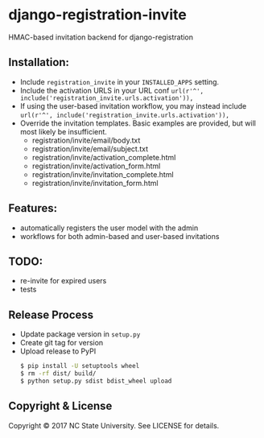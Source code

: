 # django-registration-invite
HMAC-based invitation backend for django-registration


## Installation:

- Include `registration_invite` in your `INSTALLED_APPS` setting.
- Include the activation URLS in your URL conf `url(r'^', include('registration_invite.urls.activation')),`
- If using the user-based invitation workflow, you may instead include `url(r'^', include('registration_invite.urls.activation')),`
- Override the invitation templates. Basic examples are provided, but will most likely be insufficient.
    - registration/invite/email/body.txt
    - registration/invite/email/subject.txt
    - registration/invite/activation_complete.html
    - registration/invite/activation_form.html
    - registration/invite/invitation_complete.html
    - registration/invite/invitation_form.html

## Features:

- automatically registers the user model with the admin
- workflows for both admin-based and user-based invitations

## TODO:

- re-invite for expired users
- tests


## Release Process

- Update package version in `setup.py`
- Create git tag for version
- Upload release to PyPI
    ```bash
    $ pip install -U setuptools wheel
    $ rm -rf dist/ build/
    $ python setup.py sdist bdist_wheel upload
    ```


## Copyright & License

Copyright &copy; 2017 NC State University. See LICENSE for details.
